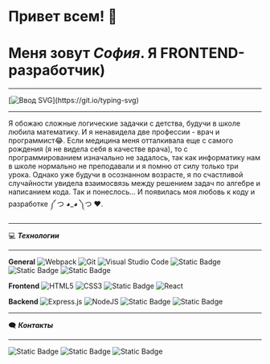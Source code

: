 # __Привет всем!__ 👋
# __Меня зовут *София*. Я FRONTEND-разработчик)__
___
[![Ввод SVG](https://readme-typing-svg.demolab.com/?lines=Что+я+из+себя+представляю+?)](https://git.io/typing-svg)
___
Я обожаю сложные логические задачки с детства, будучи в школе любила математику.  И я ненавидела две профессии - врач и программист😂. Если медицина меня отталкивала еще с самого рождения (я не видела себя в качестве врача), то с программированием изначально не задалось, так как информатику нам в школе нормально не преподавали и я помню от силу только три урока. Однако уже будучи в осознанном возрасте, я по счастливой случайности увидела взаимосвязь между решением задач по алгебре и написанием кода. Так и понеслось... И появилась моя любовь к коду и разработке ༼ つ ◕_◕ ༽つ ❤️.

___
:computer: ___Технологии___
___
__General__
![Webpack](https://img.shields.io/badge/webpack-%238DD6F9.svg?style=for-the-badge&logo=webpack&logoColor=black)
![Git](https://img.shields.io/badge/git-%23F05033.svg?style=for-the-badge&logo=git&logoColor=white)
![Visual Studio Code](https://img.shields.io/badge/Visual%20Studio%20Code-0078d7.svg?style=for-the-badge&logo=visual-studio-code&logoColor=white)
![Static Badge](https://img.shields.io/badge/Postman-darkorange?style=for-the-badge&logo=postman)
![Static Badge](https://img.shields.io/badge/Figma-blue?style=for-the-badge&logo=figma)
![Static Badge](https://img.shields.io/badge/Babel-yellow?style=for-the-badge&logo=babel)

__Frontend__
![HTML5](https://img.shields.io/badge/html5-%23E34F26.svg?style=for-the-badge&logo=html5&logoColor=white)
![CSS3](https://img.shields.io/badge/css3-%231572B6.svg?style=for-the-badge&logo=css3&logoColor=white)
![Static Badge](https://img.shields.io/badge/JavaScript-orange?style=for-the-badge&logo=javascript&logoColor=white&labelColor=orange&color=orange)
![React](https://img.shields.io/badge/react-%2320232a.svg?style=for-the-badge&logo=react&logoColor=%2361DAFB)

__Backend__
![Express.js](https://img.shields.io/badge/express.js-%23404d59.svg?style=for-the-badge&logo=express&logoColor=%2361DAFB)
![NodeJS](https://img.shields.io/badge/node.js-6DA55F?style=for-the-badge&logo=node.js&logoColor=white)
![Static Badge](https://img.shields.io/badge/MongoDB-green?style=for-the-badge&logo=mongodb)
![Static Badge](https://img.shields.io/badge/NGINX-darkgreen?style=for-the-badge&logo=nginx)

___
🗨️ ___Контакты___
___
![Static Badge](https://img.shields.io/badge/Telegram-blue?style=for-the-badge&logo=telegram&link=https%3A%2F%2Ft.me%2Fsofia_frikina)
![Static Badge](https://img.shields.io/badge/VK-darkblue?style=for-the-badge&logo=vk&link=https%3A%2F%2Fvk.com%2Fsfrikadelka)
![Static Badge](https://img.shields.io/badge/Codepen-black?style=for-the-badge&logo=codepen&link=https%3A%2F%2Fcodepen.io%2Fsofia_frikina)
